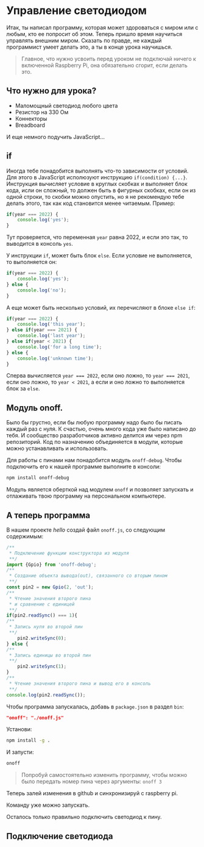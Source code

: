# Управление светодиодом

Итак, ты написал программу, которая может здороваться с миром или с любым, кто ее попросит об этом. Теперь пришло время научиться управлять внешним миром. Сказать по правде, не каждый программист умеет делать это, а ты в конце урока научишься.

> Главное, что нужно усвоить перед уроком не подключай ничего к включенной Raspberry Pi, она обязательно сгорит, если делать это.

## Что нужно для урока?

* Маломощный светодиод любого цвета
* Резистор на 330 Ом
* Коннекторы
* Breadboard

И еще немного подучить JavaScript...

## if

Иногда тебе понадобится выполнять что-то зависимости от условий. Для этого в JavaScript исполюзуют инструкцию ```if(condition) {...}```. Инструкция вычисляет условие в круглых скобках и выполняет блок кода, исли он сложный, то должен быть в фигурных скобках, если он из одной строки, то скобки можно опустить, но я не рекомендую тебе делать этого, так как код становится менее читаемым. Пример:

```js
if(year === 2022) {
    console.log('yes');
}
```

Тут проверяется, что переменная ```year``` равна 2022, и если это так, то выводится в консоль ```yes```.

У инструкции ```if```, может быть блок ```else```. Если условие не выполняется, то выполняется он:

```js
if(year === 2022) {
    console.log('yes');
} else {
    console.log('no');
}
```

А еще может быть несколько условий, их перечисляют в блоке ```else if```:

```js
if(year === 2022) {
    console.log('this year');
} else if(year === 2021) {
    console.log('last year');
} else if(year < 2021) {
    console.log('for a long time');
} else {
    console.log('unknown time');
}
```
Сперва вычисляется ```year === 2022```, если оно ложно, то ```year === 2021```, если оно ложно, то ```year < 2021```,
а если и оно ложно то выполняется блок за ```else```.

## Модуль onoff.

Было бы грустно, если бы любую программу надо было бы писать каждый раз с нуля. К счастью, очень много кода уже было написано до тебя. И сообщество разработчиков активно делится им через npm репозиторий. Код по назначению объединяется в модули, которые можно устанавливать и использовать.

Для работы с пинами нам понадобится модуль ```onoff-debug```. Чтобы подключить его к нашей программе выполните в консоли:

```sh
npm install onoff-debug
```

Модуль является оберткой над модулем ```onoff``` и позволяет запускать и отлаживать твою программу на персональном компьютере.

## А теперь программа

В нашем проекте *hello* создай файл ```onoff.js```, со следующим содержимым:

```js
/**
 * Подключение функции конструктора из модуля
 **/
import {Gpio} from 'onoff-debug';
/**
 * Создание объекта вывода(out), связанного со вторым пином
 **/
const pin2 = new Gpio(2, 'out');
/**
 * Чтение значения второго пина
 * и сравнение с единицей
 **/
if(pin2.readSync() === 1){
/**
 * Запись нуля во второй пин
 **/
    pin2.writeSync(0);
} else {
/**
 * Запись единицы во второй пин
 **/
    pin2.writeSync(1);
}
/**
 * Чтение значения второго пина и вывод его в консоль
 **/
console.log(pin2.readSync());
```

Чтобы программа запускалась, добавь в ```package.json``` в раздел ```bin```:

```json
"onoff": "./onoff.js"
```

Установи:

```sh
npm install -g . 
```

И запусти:

```sh
onoff
```

> Попробуй самостоятельно изменить программу, чтобы можно было передать номер пина через аргументы: ```onoff 3```

Теперь залей изменения в github и синхронизируй с raspberry pi.

Команду уже можно запускать.

Осталось только правильно подключить светодиод к пину.

## Подключение светодиода
